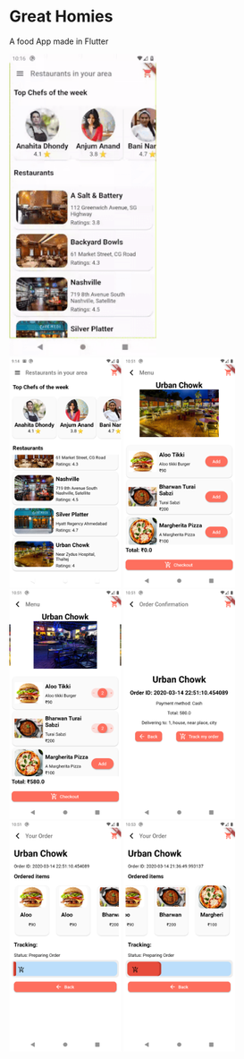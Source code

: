 # Great Homies
A food App made in Flutter



<!--<div align="center">-->
  <img src="demo.gif" height="540"/>
<!--</div>-->

<br>
<img src="Screenshot_1.png" width=200>
<img src= "Screenshot_2.png" width=200>
<img src= "Screenshot_3.png" width=200>
<img src= "Screenshot_4.png" width=200>
<img src= "Screenshot_5.png" width=200>
<img src= "Screenshot_6.png" width=200>
